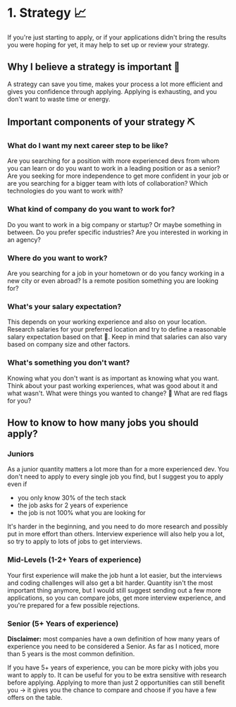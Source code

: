 # 1. Strategy :chart_with_upwards_trend:

If you're just starting to apply, or if your applications didn't bring the results 
you were hoping for yet, it may help to set up or review your strategy.


## Why I believe a strategy is important :pray:

A strategy can save you time, makes your process a lot more efficient and gives you confidence through applying.
Applying is exhausting, and you don't want to waste time or energy.


## Important components of your strategy :pick:

### What do I want my next career step to be like?

Are you searching for a position with more experienced devs from whom you can learn or do you want to work in
a leading position or as a senior?
Are you seeking for more independence to get more confident in your job or are you
searching for a bigger team with lots of collaboration?
Which technologies do you want to work with?

### What kind of company do you want to work for?

Do you want to work in a big company or startup? Or maybe something in between.
Do you prefer specific industries? Are you interested in working in an agency?

### Where do you want to work?

Are you searching for a job in your hometown or do you fancy working in a new city or even abroad?
Is a remote position something you are looking for?

### What's your salary expectation?

This depends on your working experience and also on your location. Research salaries for your preferred location
and try to define a reasonable salary expectation based on that :money_with_wings:.
Keep in mind that salaries can also vary based on company size and other factors.

### What's something you don't want?

Knowing what you don't want is as important as knowing what you want. Think about your past working experiences, what was
good about it and what wasn't. What were things you wanted to change? :triangular_flag_on_post:	 What are red flags for you?


## How to know to how many jobs you should apply?

### Juniors

As a junior quantity matters a lot more than for a more experienced dev.
You don't need to apply to every single job you find, but I suggest you to apply even if
+ you only know 30% of the tech stack
+ the job asks for 2 years of experience
+ the job is not 100% what you are looking for

It's harder in the beginning, and you need to do more research and possibly put in more effort than others.
Interview experience will also help you a lot, so try to apply to lots of jobs to get interviews.

### Mid-Levels (1-2+ Years of experience)

Your first experience will make the job hunt a lot easier, but the interviews and coding challenges will also get a bit harder.
Quantity isn't the most important thing anymore, but I would still suggest sending out a few more applications,
so you can compare jobs, get more interview experience, and you're prepared for a few possible rejections.

### Senior (5+ Years of experience)

**Disclaimer:** most companies have a own definition of how many years of experience you need to be considered a Senior.
As far as I noticed, more than 5 years is the most common definition.

If you have 5+ years of experience, you can be more picky with jobs you want to apply to. 
It can be useful for you to be extra sensitive with research before applying. Applying to more than
just 2 opportunities can still benefit you -> it gives you the chance to compare and choose if you have 
a few offers on the table.

